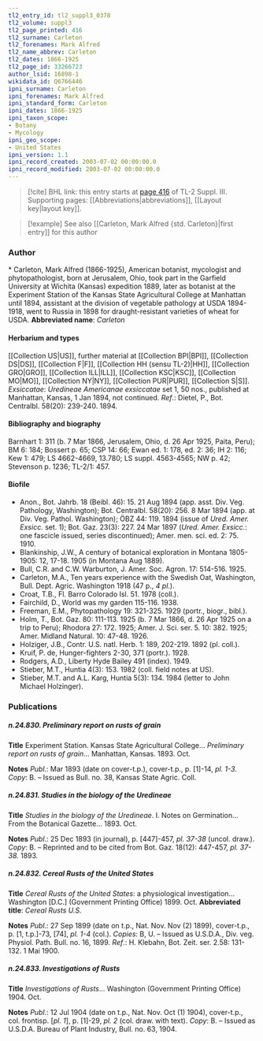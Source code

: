 ```yaml
---
tl2_entry_id: tl2_suppl3_0378
tl2_volume: suppl3
tl2_page_printed: 416
tl2_surname: Carleton
tl2_forenames: Mark Alfred
tl2_name_abbrev: Carleton
tl2_dates: 1866-1925
tl2_page_id: 33266723
author_lsid: 16898-1
wikidata_id: Q6766446
ipni_surname: Carleton
ipni_forenames: Mark Alfred
ipni_standard_form: Carleton
ipni_dates: 1866-1925
ipni_taxon_scope: 
- Botany
- Mycology
ipni_geo_scope: 
- United States
ipni_version: 1.1
ipni_record_created: 2003-07-02 00:00:00.0
ipni_record_modified: 2003-07-02 00:00:00.0
---
```



> [!cite] BHL link: this entry starts at [page 416](https://www.biodiversitylibrary.org/page/33266723) of TL-2 Suppl. III.
> Supporting pages: [[Abbreviations|abbreviations]], [[Layout key|layout key]].

> [!example] See also [[Carleton, Mark Alfred {std. Carleton}|first entry]] for this author

### Author

\* Carleton, Mark Alfred (1866-1925), American botanist, mycologist and phytopathologist, born at Jerusalem, Ohio, took part in the Garfield University at Wichita (Kansas) expedition 1889, later as botanist at the Experiment Station of the Kansas State Agricultural College at Manhattan until 1894, assistant at the division of vegetable pathology at USDA 1894-1918, went to Russia in 1898 for draught-resistant varieties of wheat for USDA. 
**Abbreviated name**: *Carleton*

#### Herbarium and types

[[Collection US|US]], further material at [[Collection BPI|BPI]], [[Collection DS|DS]], [[Collection F|F]], [[Collection HH (sensu TL-2)|HH]], [[Collection GRO|GRO]], [[Collection ILL|ILL]], [[Collection KSC|KSC]], [[Collection MO|MO]], [[Collection NY|NY]], [[Collection PUR|PUR]], [[Collection S|S]].
*Exsiccatae*: *Uredineae Americanae exsiccatae* set 1, 50 nos., published at Manhattan, Kansas, 1 Jan 1894, not continued. *Ref*.: Dietel, P., Bot. Centralbl. 58(20): 239-240. 1894.

#### Bibliography and biography

Barnhart 1: 311 (b. 7 Mar 1866, Jerusalem, Ohio, d. 26 Apr 1925, Paita, Peru); BM 6: 184; Bossert p. 65; CSP 14: 66; Ewan ed. 1: 178, ed. 2: 36; IH 2: 116; Kew 1: 479; LS 4662-4669, 13.780; LS suppl. 4563-4565; NW p. 42; Stevenson p. 1236; TL-2/1: 457.

#### Biofile

- Anon., Bot. Jahrb. 18 (Beibl. 46): 15. 21 Aug 1894 (app. asst. Div. Veg. Pathology, Washington); Bot. Centralbl. 58(20): 256. 8 Mar 1894 (app. at Div. Veg. Pathol. Washington); ÖBZ 44: 119. 1894 (issue of *Ured. Amer. Exsicc.* set. 1); Bot. Gaz. 23(3): 227. 24 Mar 1897 (*Ured. Amer. Exsicc.*: one fascicle issued, series discontinued); Amer. men. sci. ed. 2: 75. 1910.
- Blankinship, J.W., A century of botanical exploration in Montana 1805- 1905: 12, 17-18. 1905 (in Montana Aug 1889).
- Bull, C.R. and C.W. Warburton, J. Amer. Soc. Agron. 17: 514-516. 1925.
- Carleton, M.A., Ten years experience with the Swedish Oat, Washington, Bull. Dept. Agric. Washington 1918 (47 p., *4 pl.*).
- Croat, T.B., Fl. Barro Colorado Isl. 51. 1978 (coll.).
- Fairchild, D., World was my garden 115-116. 1938.
- Freeman, E.M., Phytopathology 19: 321-325. 1929 (portr., biogr., bibl.).
- Holm, T., Bot. Gaz. 80: 111-113. 1925 (b. 7 Mar 1866, d. 26 Apr 1925 on a trip to Peru); Rhodora 27: 172. 1925; Amer. J. Sci. ser. 5. 10: 382. 1925; Amer. Midland Natural. 10: 47-48. 1926.
- Holziger, J.B., Contr. U.S. natl. Herb. 1: 189, 202-219. 1892 (pl. coll.).
- Kruif, P. de, Hunger-fighters 2-30, 371 (portr.). 1928.
- Rodgers, A.D., Liberty Hyde Bailey 491 (index). 1949.
- Stieber, M.T., Huntia 4(3): 153. 1982 (coll. field notes at US).
- Stieber, M.T. and A.L. Karg, Huntia 5(3): 134. 1984 (letter to John Michael Holzinger).

### Publications

##### n.24.830. Preliminary report on rusts of grain

**Title**
Experiment Station. Kansas State Agricultural College... *Preliminary report on rusts of grain*... Manhattan, Kansas. 1893. Oct.

**Notes**
*Publ*.: Mar 1893 (date on cover-t.p.), cover-t.p., p. \[1\]-14, *pl. 1-3.* *Copy*: B. – Issued as Bull. no. 38, Kansas State Agric. Coll.

##### n.24.831. Studies in the biology of the Uredineae

**Title**
*Studies in the biology of the Uredineae*. I. Notes on Germination... From the Botanical Gazette... 1893. Oct.

**Notes**
*Publ*.: 25 Dec 1893 (in journal), p. \[447\]-457, *pl. 37-38* (uncol. draw.). *Copy*: B. – Reprinted and to be cited from Bot. Gaz. 18(12): 447-457, *pl. 37-38.* 1893.

##### n.24.832. Cereal Rusts of the United States

**Title**
*Cereal Rusts of the United States*: a physiological investigation... Washington \[D.C.\] (Government Printing Office) 1899. Oct.
**Abbreviated title**: *Cereal Rusts U.S.*

**Notes**
*Publ*.: 27 Sep 1899 (date on t.p., Nat. Nov. Nov (2) 1899), cover-t.p., p. \[1, t.p.\]-73, \[74\], *pl. 1-4* (col.). *Copies*: B, U. – Issued as U.S.D.A., Div. veg. Physiol. Path. Bull. no. 16, 1899.
*Ref*.: H. Klebahn, Bot. Zeit. ser. 2.58: 131-132. 1 Mai 1900.

##### n.24.833. Investigations of Rusts

**Title**
*Investigations of Rusts*... Washington (Government Printing Office) 1904. Oct.

**Notes**
*Publ*.: 12 Jul 1904 (date on t.p., Nat. Nov. Oct (1) 1904), cover-t.p., col. frontisp. \[*pl. 1*\], p. \[1\]-29, *pl. 2* (col. draw. with text). *Copy*: B. – Issued as U.S.D.A. Bureau of Plant Industry, Bull. no. 63, 1904.

